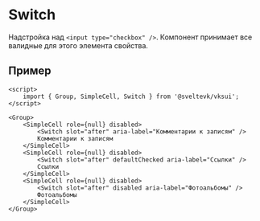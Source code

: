 # Switch

Надстройка над `<input type="checkbox" />`. Компонент принимает все валидные для этого элемента свойства.

## Пример

```svelte scroll
<script>
	import { Group, SimpleCell, Switch } from '@sveltevk/vksui';
</script>

<Group>
	<SimpleCell role={null} disabled>
		<Switch slot="after" aria-label="Комментарии к записям" />
		Комментарии к записям
	</SimpleCell>
	<SimpleCell role={null} disabled>
		<Switch slot="after" defaultChecked aria-label="Ссылки" />
		Ссылки
	</SimpleCell>
	<SimpleCell role={null} disabled>
		<Switch slot="after" disabled aria-label="Фотоальбомы" />
		Фотоальбомы
	</SimpleCell>
</Group>
```

